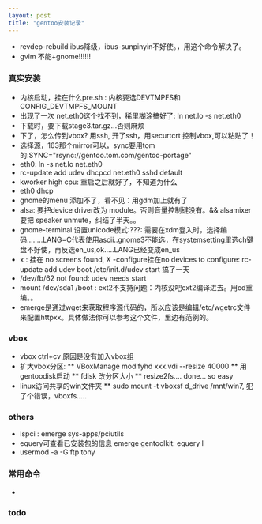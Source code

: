 ```yaml
---
layout: post
title: "gentoo安装记录" 
---
```


* revdep-rebuild ibus降级，ibus-sunpinyin不好使。，用这个命令解决了。
* gvim 不能+gnome!!!!!!


### 真实安装

* 内核启动，挂在什么pre.sh : 内核要选DEVTMPFS和CONFIG_DEVTMPFS_MOUNT
* 出现了一次 net.eth0这个找不到，稀里糊涂搞好了: ln net.lo -s net.eth0
* 下载时，要下载stage3.tar.gz...否则麻烦
* 下了，怎么传到vbox? 用ssh, 开了ssh，用securtcrt 控制vbox,可以粘贴了！
* 选择源，163那个mirror可以，sync要用tom的:SYNC="rsync://gentoo.tom.com/gentoo-portage"
* eth0: ln -s net.lo net.eth0
* rc-update add udev dhcpcd net.eth0 sshd default
* kworker high cpu: 重启之后就好了，不知道为什么
* eth0 dhcp
* gnome的menu 添加不了，看不见：用gdm加上就有了
* alsa: 要把device driver改为 module。否则音量控制键没有。&& alsamixer 要把 speaker unmute，纠结了半天。。
* gnome-terminal 设置unicode模式:???: 需要在xdm登入时，选择编码........LANG=C代表使用ascii..gnome3不能选，在systemsetting里选ch键盘不好使，再反选en_us,ok.....LANG已经变成en_us
* x : 挂在 no screens found, X -configure挂在no devices to configure: rc-update add udev boot /etc/init.d/udev start 搞了一天
* /dev/fb/62 not found: udev needs start
* mount /dev/sda1 /boot : ext2不支持问题：内核没吧ext2编译进去。用cd重编。。
* emerge是通过wget来获取程序源代码的，所以应该是编辑/etc/wgetrc文件来配置httpxx。具体做法你可以参考这个文件，里边有范例的。

### vbox

* vbox ctrl+cv 原因是没有加入vbox组 
* 扩大vbox分区: 
** VBoxManage modifyhd xxx.vdi --resize 40000
** 用gentoodisk启动
** fdisk 改分区大小
** resize2fs.... done... so easy
* linux访问共享的win文件夹
** sudo mount -t vboxsf d_drive /mnt/win7, 犯了个错误，vboxfs.....




### others
* lspci : emerge sys-apps/pciutils
* equery可查看已安装包的信息 emerge gentoolkit:  equery l
* usermod -a -G ftp tony

### 常用命令
* 

### todo
